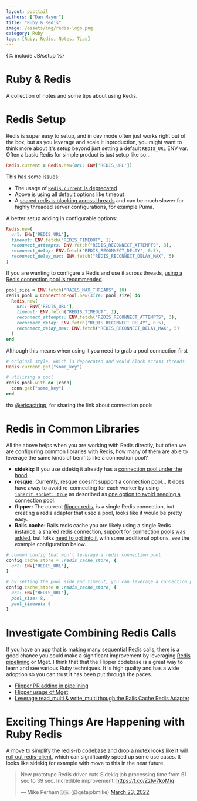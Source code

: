 ```yaml
---
layout: posttail
authors: ["Dan Mayer"]
title: "Ruby & Redis"
image: /assets/img/redis-logo.png
category: Ruby
tags: [Ruby, Redis, Notes, Tips]
---
```


{% include JB/setup %}

# Ruby & Redis

A collection of notes and some tips about using Redis.

# Redis Setup

Redis is super easy to setup, and in dev mode often just works right out of the box, but as you leverage and scale it inproduction, you might want to think more about it's setup beyond just setting a default `REDIS_URL` ENV var. Often a basic Redis for simple product is just setup like so...

```ruby
Redis.current = Redis.new(url: ENV['REDIS_URL'])
```

This has some issues:

* The usage of [`Redis.current` is deprecated](https://makandracards.com/makandra/510011-version-5-of-the-ruby-redis-gem-removes-redis-current)
* Above is using all default options like timeout
* A [shared redis is blocking across threads](https://github.com/redis/redis-rb/issues/826) and can be much slower for highly threaded server configurations, for example Puma.

A better setup adding in configurable options:

```ruby
Redis.new(
  url: ENV['REDIS_URL'],
  timeout: ENV.fetch("REDIS_TIMEOUT", 1),
  reconnect_attempts: ENV.fetch("REDIS_RECONNECT_ATTEMPTS", 3),
  reconnect_delay: ENV.fetch("REDIS_RECONNECT_DELAY", 0.5),
  reconnect_delay_max: ENV.fetch("REDIS_RECONNECT_DELAY_MAX", 5)
)
```

If you are wanting to configure a Redis and use it across threads, [using a Redis connection pool is recommended](https://tejasbubane.github.io/posts/2020-04-22-redis-connection-pool-in-rails/).


```ruby
pool_size = ENV.fetch("RAILS_MAX_THREADS", 10)
redis_pool = ConnectionPool.new(size: pool_size) do
  Redis.new(
    url: ENV['REDIS_URL'],
    timeout: ENV.fetch("REDIS_TIMEOUT", 1),
    reconnect_attempts: ENV.fetch("REDIS_RECONNECT_ATTEMPTS", 3),
    reconnect_delay: ENV.fetch("REDIS_RECONNECT_DELAY", 0.5),
    reconnect_delay_max: ENV.fetch("REDIS_RECONNECT_DELAY_MAX", 5)
  )
end
```

Although this means when using it you need to grab a pool connection first

```ruby
# original style, which is deprecated and would block across threads
Redis.current.get("some_key")

# utilizing a pool
redis_pool.with do |conn|
  conn.get("some_key")
end
```

thx [@ericactripp](https://twitter.com/ericactripp), for sharing the link about connection pools

# Redis in Common Libraries

All the above helps when you are working with Redis directly, but often we are configuring common libraries with Redis, how many of them are able to leverage the same kinds of benifits like a connection pool?

* __sidekiq:__ If you use sidekiq it already has a [connection pool under the hood](https://github.com/mperham/sidekiq/blob/cf7b067c89ae3b1303e35d29408099cf40991f6d/lib/sidekiq/redis_connection.rb#L34).
* __resque:__ Currently, resque doesn't support a connection pool... It does have away to avoid re-connecting for each worker by using [`inherit_socket: true`](https://github.com/redis/redis-rb#expert-mode-options) as described as [one option to avoid needing a connection pool](https://github.com/resque/resque/issues/1254).
* __flipper:__ The current [flipper redis](https://github.com/jnunemaker/flipper/blob/master/lib/flipper/adapters/redis.rb#L184), is a single Redis connection, but creating a redis adapter that used a pool, looks like it would be pretty easy.
* __Rails.cache:__ Rails redis cache you are likely using a single Redis instance, a shared redis connection, [support for connection pools was added](https://api.rubyonrails.org/classes/ActiveSupport/Cache/ConnectionPoolLike.html), but folks [need to opt into it](https://github.com/rails/rails/issues/39479) with some additional options, see the example configuration below.

```ruby
# common config that won't leverage a redis connection pool
config.cache_store = :redis_cache_store, {
  url: ENV["REDIS_URL"],
}

# by setting the pool side and timeout, you can leverage a connection pool with your Redis
config.cache_store = :redis_cache_store, {
  url: ENV["REDIS_URL"],
  pool_size: 8,
  pool_timeout: 6
}
```

# Investigate Combining Redis Calls

If you have an app that is making many sequential Redis calls, there is a good chance you could make a significant improvement by leveraging [Redis pipelining](https://redis.io/docs/manual/pipelining/) or Mget. I think that that the Flipper codebase is a great way to learn and see various Ruby techniques. It is high quality and has a wide adoption so you can trust it has been put through the paces.

* [Flipper PR adding in pipelining](https://github.com/jnunemaker/flipper/commit/033bb20e288436d357f81002de7b2aa1d5bd7c18)
* [Flipper usage of Mget](https://github.com/jnunemaker/flipper/blob/master/lib/flipper/adapters/redis_cache.rb#L147)
* [Leverage read_multi & write_multi though the Rails Cache Redis Adapter](https://api.rubyonrails.org/classes/ActiveSupport/Cache/RedisCacheStore.html#method-i-read_multi)

# Exciting Things Are Happening with Ruby Redis

A move to simplify the [redis-rb codebase and drop a mutex looks like it will roll out redis-client](https://github.com/redis/redis-rb/issues/1070#issuecomment-1074094773), which can significantly speed up some use cases. It looks like sidekiq for example with move to this in the near future.

<blockquote class="twitter-tweet"><p lang="en" dir="ltr">New prototype Redis driver cuts Sidekiq job processing time from 61 sec to 39 sec. Incredible improvement! <a href="https://t.co/ZzIw7koMiq">https://t.co/ZzIw7koMiq</a></p>&mdash; Mike Perham 🇺🇦 (@getajobmike) <a href="https://twitter.com/getajobmike/status/1506709040952356865?ref_src=twsrc%5Etfw">March 23, 2022</a></blockquote> <script async src="https://platform.twitter.com/widgets.js" charset="utf-8"></script>

